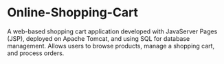 # Online-Shopping-Cart
A web-based shopping cart application developed with JavaServer Pages (JSP), deployed on Apache Tomcat, and using SQL for database management. Allows users to browse products, manage a shopping cart, and process orders.
